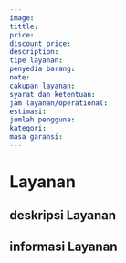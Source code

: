 ```yaml
---
image: 
tittle: 
price: 
discount price: 
description: 
tipe layanan: 
penyedia barang: 
note: 
cakupan layanan: 
syarat dan ketentuan: 
jam layanan/operational: 
estimasi: 
jumlah pengguna: 
kategori: 
masa garansi:
---
```

# Layanan

## deskripsi Layanan

## informasi Layanan